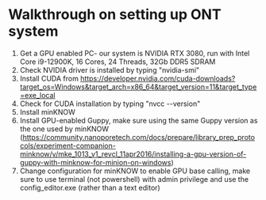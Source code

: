 # Walkthrough on setting up ONT system

1) Get a GPU enabled PC- our system is NVIDIA RTX 3080, run with Intel Core i9-12900K, 16 Cores, 24 Threads, 32Gb DDR5 SDRAM
2) Check NVIDIA driver is installed by typing "nvidia-smi"
3) Install CUDA from https://developer.nvidia.com/cuda-downloads?target_os=Windows&target_arch=x86_64&target_version=11&target_type=exe_local
4) Check for CUDA installation by typing "nvcc --version"
5) Install minKNOW 
6) Install GPU-enabled Guppy, make sure using the same Guppy version as the one used by minKNOW (https://community.nanoporetech.com/docs/prepare/library_prep_protocols/experiment-companion-minknow/v/mke_1013_v1_revcl_11apr2016/installing-a-gpu-version-of-guppy-with-minknow-for-minion-on-windows)
7) Change configuration for minKNOW to enable GPU base calling, make sure to use terminal (not powershell) with admin privilege and use the config_editor.exe (rather than a text editor)
